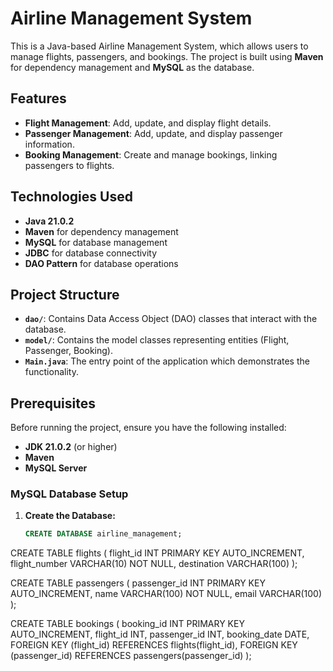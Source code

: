 # Airline Management System

This is a Java-based Airline Management System, which allows users to manage flights, passengers, and bookings. The project is built using **Maven** for dependency management and **MySQL** as the database.

## Features

- **Flight Management**: Add, update, and display flight details.
- **Passenger Management**: Add, update, and display passenger information.
- **Booking Management**: Create and manage bookings, linking passengers to flights.

## Technologies Used

- **Java 21.0.2**
- **Maven** for dependency management
- **MySQL** for database management
- **JDBC** for database connectivity
- **DAO Pattern** for database operations

## Project Structure


- **`dao/`**: Contains Data Access Object (DAO) classes that interact with the database.
- **`model/`**: Contains the model classes representing entities (Flight, Passenger, Booking).
- **`Main.java`**: The entry point of the application which demonstrates the functionality.

## Prerequisites

Before running the project, ensure you have the following installed:

- **JDK 21.0.2** (or higher)
- **Maven**
- **MySQL Server**

### MySQL Database Setup

1. **Create the Database:**
   ```sql
   CREATE DATABASE airline_management;
CREATE TABLE flights (
    flight_id INT PRIMARY KEY AUTO_INCREMENT,
    flight_number VARCHAR(10) NOT NULL,
    destination VARCHAR(100)
);

CREATE TABLE passengers (
    passenger_id INT PRIMARY KEY AUTO_INCREMENT,
    name VARCHAR(100) NOT NULL,
    email VARCHAR(100)
);

CREATE TABLE bookings (
    booking_id INT PRIMARY KEY AUTO_INCREMENT,
    flight_id INT,
    passenger_id INT,
    booking_date DATE,
    FOREIGN KEY (flight_id) REFERENCES flights(flight_id),
    FOREIGN KEY (passenger_id) REFERENCES passengers(passenger_id)
);

  
